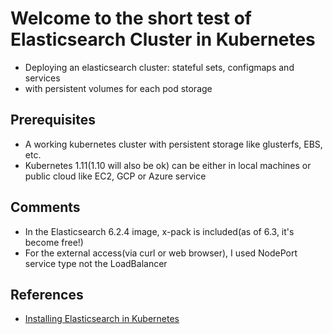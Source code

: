 # Welcome to the short test of Elasticsearch Cluster in Kubernetes

 - Deploying an elasticsearch cluster: stateful sets, configmaps and services
 - with persistent volumes for each pod storage

## Prerequisites

 - A working kubernetes cluster with persistent storage like glusterfs, EBS, etc.
 - Kubernetes 1.11(1.10 will also be ok) can be either in local machines or public cloud like EC2, GCP or Azure service

## Comments

 - In the Elasticsearch 6.2.4 image, x-pack is included(as of 6.3, it's become free!) 
 - For the external access(via curl or web browser), I used NodePort service type not the LoadBalancer

## References

 * [Installing Elasticsearch in Kubernetes](https://scriptedmotion.com/es-in-k8s/)
